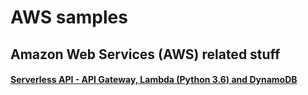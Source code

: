 # AWS samples

## Amazon Web Services (AWS) related stuff


#### [Serverless API - API Gateway, Lambda (Python 3.6) and DynamoDB](004-serverless-api-demo/)

